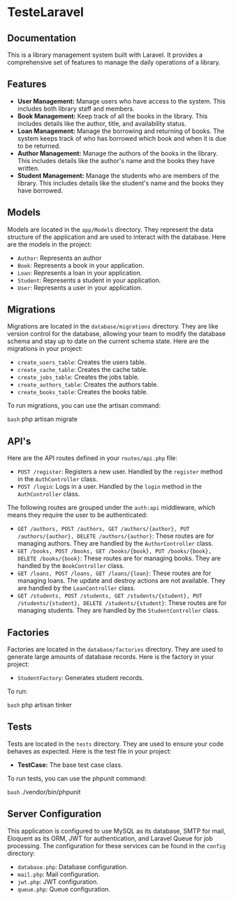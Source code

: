 # TesteLaravel

## Documentation

This is a library management system built with Laravel. It provides a comprehensive set of features to manage the daily operations of a library.

## Features

- **User Management:** Manage users who have access to the system. This includes both library staff and members.
- **Book Management:** Keep track of all the books in the library. This includes details like the author, title, and availability status.
- **Loan Management:** Manage the borrowing and returning of books. The system keeps track of who has borrowed which book and when it is due to be returned.
- **Author Management:** Manage the authors of the books in the library. This includes details like the author's name and the books they have written.
- **Student Management:** Manage the students who are members of the library. This includes details like the student's name and the books they have borrowed.

## Models

Models are located in the `app/Models` directory. They represent the data structure of the application and are used to interact with the database. Here are the models in the project:

- `Author`: Represents an author
- `Book`: Represents a book in your application.
- `Loan`: Represents a loan in your application.
- `Student`: Represents a student in your application.
- `User`: Represents a user in your application.

## Migrations

Migrations are located in the `database/migrations` directory. They are like version control for the database, allowing your team to modify the database schema and stay up to date on the current schema state. Here are the migrations in your project:

- `create_users_table`: Creates the users table.
- `create_cache_table`: Creates the cache table.
- `create_jobs_table`: Creates the jobs table.
- `create_authors_table`: Creates the authors table.
- `create_books_table`: Creates the books table.

To run migrations, you can use the artisan command:

```bash```
php artisan migrate


## API's

Here are the API routes defined in your `routes/api.php` file:

- `POST /register`: Registers a new user. Handled by the `register` method in the `AuthController` class.
- `POST /login`: Logs in a user. Handled by the `login` method in the `AuthController` class.

The following routes are grouped under the `auth:api` middleware, which means they require the user to be authenticated:

- `GET /authors, POST /authors, GET /authors/{author}, PUT /authors/{author}, DELETE /authors/{author}`: These routes are for managing authors. They are handled by the `AuthorController` class.
- `GET /books, POST /books, GET /books/{book}, PUT /books/{book}, DELETE /books/{book}`: These routes are for managing books. They are handled by the `BookController` class.
- `GET /loans, POST /loans, GET /loans/{loan}`: These routes are for managing loans. The update and destroy actions are not available. They are handled by the `LoanController` class.
- `GET /students, POST /students, GET /students/{student}, PUT /students/{student}, DELETE /students/{student}`: These routes are for managing students. They are handled by the `StudentController` class.

## Factories

Factories are located in the `database/factories` directory. They are used to generate large amounts of database records. Here is the factory in your project:

- `StudentFactory`: Generates student records.

To run:

```bash```
php artisan tinker

## Tests

Tests are located in the `tests` directory. They are used to ensure your code behaves as expected. Here is the test file in your project:

- **TestCase:** The base test case class.

To run tests, you can use the phpunit command:

```bash```
./vendor/bin/phpunit


## Server Configuration

This application is configured to use MySQL as its database, SMTP for mail, Eloquent as its ORM, JWT for authentication, and Laravel Queue for job processing. The configuration for these services can be found in the `config` directory:

- `database.php`: Database configuration.
- `mail.php`: Mail configuration.
- `jwt.php`: JWT configuration.
- `queue.php`: Queue configuration.


